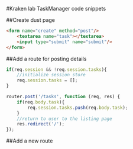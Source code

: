 #Kraken lab TaskManager code snippets

##Create dust page

```html
<form name="create" method="post"/>
	<textarea name="task"></textarea>
	<input type="submit" name="submit"/>
</form>
```

##Add a route for posting details

```javascript
if(req.session && !req.session.tasks){
    //initialize session store
    req.session.tasks = [];
}

router.post('/tasks', function (req, res) {
    if(req.body.task){
        req.session.tasks.push(req.body.task);
    }
    //return to user to the listing page
    res.redirect('/');
});
```

##Add a new route
